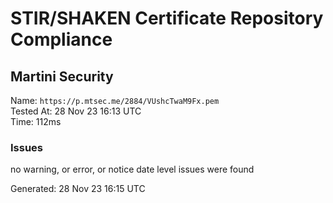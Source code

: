 # STIR/SHAKEN Certificate Repository Compliance

## Martini Security

Name: `https://p.mtsec.me/2884/VUshcTwaM9Fx.pem`\
Tested At: 28 Nov 23 16:13 UTC\
Time: 112ms

### Issues

no warning, or error, or notice date level issues were found

Generated: 28 Nov 23 16:15 UTC